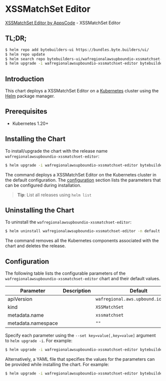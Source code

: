 # XSSMatchSet Editor

[XSSMatchSet Editor by AppsCode](https://byte.builders) - XSSMatchSet Editor

## TL;DR;

```bash
$ helm repo add bytebuilders-ui https://bundles.byte.builders/ui/
$ helm repo update
$ helm search repo bytebuilders-ui/wafregionalawsupboundio-xssmatchset-editor --version=v0.4.18
$ helm upgrade -i wafregionalawsupboundio-xssmatchset-editor bytebuilders-ui/wafregionalawsupboundio-xssmatchset-editor -n default --create-namespace --version=v0.4.18
```

## Introduction

This chart deploys a XSSMatchSet Editor on a [Kubernetes](http://kubernetes.io) cluster using the [Helm](https://helm.sh) package manager.

## Prerequisites

- Kubernetes 1.20+

## Installing the Chart

To install/upgrade the chart with the release name `wafregionalawsupboundio-xssmatchset-editor`:

```bash
$ helm upgrade -i wafregionalawsupboundio-xssmatchset-editor bytebuilders-ui/wafregionalawsupboundio-xssmatchset-editor -n default --create-namespace --version=v0.4.18
```

The command deploys a XSSMatchSet Editor on the Kubernetes cluster in the default configuration. The [configuration](#configuration) section lists the parameters that can be configured during installation.

> **Tip**: List all releases using `helm list`

## Uninstalling the Chart

To uninstall the `wafregionalawsupboundio-xssmatchset-editor`:

```bash
$ helm uninstall wafregionalawsupboundio-xssmatchset-editor -n default
```

The command removes all the Kubernetes components associated with the chart and deletes the release.

## Configuration

The following table lists the configurable parameters of the `wafregionalawsupboundio-xssmatchset-editor` chart and their default values.

|     Parameter      | Description |                     Default                     |
|--------------------|-------------|-------------------------------------------------|
| apiVersion         |             | <code>wafregional.aws.upbound.io/v1beta1</code> |
| kind               |             | <code>XSSMatchSet</code>                        |
| metadata.name      |             | <code>xssmatchset</code>                        |
| metadata.namespace |             | <code>""</code>                                 |


Specify each parameter using the `--set key=value[,key=value]` argument to `helm upgrade -i`. For example:

```bash
$ helm upgrade -i wafregionalawsupboundio-xssmatchset-editor bytebuilders-ui/wafregionalawsupboundio-xssmatchset-editor -n default --create-namespace --version=v0.4.18 --set apiVersion=wafregional.aws.upbound.io/v1beta1
```

Alternatively, a YAML file that specifies the values for the parameters can be provided while
installing the chart. For example:

```bash
$ helm upgrade -i wafregionalawsupboundio-xssmatchset-editor bytebuilders-ui/wafregionalawsupboundio-xssmatchset-editor -n default --create-namespace --version=v0.4.18 --values values.yaml
```
